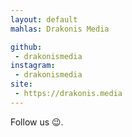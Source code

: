 ```yaml
---
layout: default
mahlas: Drakonis Media

github: 
 - drakonismedia
instagram:
 - drakonismedia
site:
 - https://drakonis.media
---
```


Follow us 😉.
